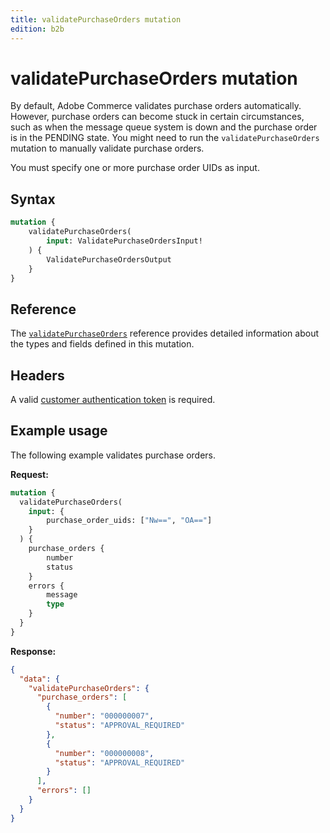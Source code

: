 ```yaml
---
title: validatePurchaseOrders mutation
edition: b2b
---
```


# validatePurchaseOrders mutation

By default, Adobe Commerce validates purchase orders automatically. However, purchase orders can become stuck in certain circumstances, such as when the message queue system is down and the purchase order is in the PENDING state. You might need to run the `validatePurchaseOrders` mutation to manually validate purchase orders.

You must specify one or more purchase order UIDs as input.

## Syntax

```graphql
mutation {
    validatePurchaseOrders(
        input: ValidatePurchaseOrdersInput!
    ) {
        ValidatePurchaseOrdersOutput
    }
}
```

## Reference

The [`validatePurchaseOrders`](https://developer.adobe.com/commerce/webapi/graphql-api/index.html#mutation-validatePurchaseOrders) reference provides detailed information about the types and fields defined in this mutation.

## Headers

A valid [customer authentication token](../../../customer/mutations/generate-token.md) is required.

## Example usage

The following example validates purchase orders.

**Request:**

``` graphql
mutation {
  validatePurchaseOrders(
    input: {
        purchase_order_uids: ["Nw==", "OA=="]
    }
  ) {
    purchase_orders {
        number
        status
    }
    errors {
        message
        type
    }
  }
}
```

**Response:**

``` json
{
  "data": {
    "validatePurchaseOrders": {
      "purchase_orders": [
        {
          "number": "000000007",
          "status": "APPROVAL_REQUIRED"
        },
        {
          "number": "000000008",
          "status": "APPROVAL_REQUIRED"
        }
      ],
      "errors": []
    }
  }
}
```
